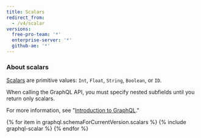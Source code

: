 ```yaml
---
title: Scalars
redirect_from:
  - /v4/scalar
versions:
  free-pro-team: '*'
  enterprise-server: '*'
  github-ae: '*'
---
```


### About scalars

[Scalars](https://graphql.github.io/graphql-spec/June2018/#sec-Scalars) are primitive values: `Int`, `Float`, `String`, `Boolean`, or `ID`.

When calling the GraphQL API, you must specify nested subfields until you return only scalars.

For more information, see  "[Introduction to GraphQL](/v4/guides/intro-to-graphql#field)."

{% for item in graphql.schemaForCurrentVersion.scalars %}
  {% include graphql-scalar %}
{% endfor %}
